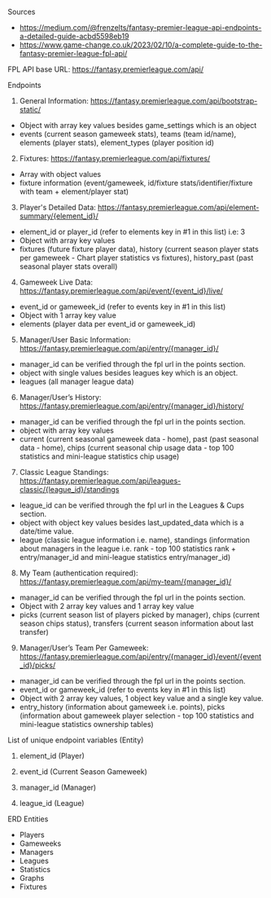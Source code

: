 Sources
- https://medium.com/@frenzelts/fantasy-premier-league-api-endpoints-a-detailed-guide-acbd5598eb19
- https://www.game-change.co.uk/2023/02/10/a-complete-guide-to-the-fantasy-premier-league-fpl-api/

FPL API base URL: https://fantasy.premierleague.com/api/

Endpoints  
1. General Information: https://fantasy.premierleague.com/api/bootstrap-static/
- Object with array key values besides game_settings which is an object
- events (current season gameweek stats), teams (team id/name), elements (player stats), element_types (player position id)

2. Fixtures: https://fantasy.premierleague.com/api/fixtures/
- Array with object values
- fixture information (event/gameweek, id/fixture stats/identifier/fixture with team + element/player stat)

3. Player's Detailed Data: https://fantasy.premierleague.com/api/element-summary/{element_id}/
- element_id or player_id (refer to elements key in #1 in this list) i.e: 3
- Object with array key values
- fixtures (future fixture player data), history (current season player stats per gameweek - Chart player statistics vs fixtures), history_past (past seasonal player stats overall)

4. Gameweek Live Data: https://fantasy.premierleague.com/api/event/{event_id}/live/
- event_id or gameweek_id (refer to events key in #1 in this list)
- Object with 1 array key value
- elements (player data per event_id or gameweek_id)

5. Manager/User Basic Information: https://fantasy.premierleague.com/api/entry/{manager_id}/
- manager_id can be verified through the fpl url in the points section.
- object with single values besides leagues key which is an object.
- leagues (all manager league data)

6. Manager/User’s History: https://fantasy.premierleague.com/api/entry/{manager_id}/history/
- manager_id can be verified through the fpl url in the points section.
- object with array key values
- current (current seasonal gameweek data - home), past (past seasonal data - home), chips (current seasonal chip usage data - top 100 statistics and mini-league statistics chip usage)

7. Classic League Standings: https://fantasy.premierleague.com/api/leagues-classic/{league_id}/standings
- league_id can be verified through the fpl url in the Leagues & Cups section.
- object with object key values besides last_updated_data which is a date/time value.
- league (classic league information i.e. name), standings (information about managers in the league i.e. rank - top 100 statistics rank + entry/manager_id and mini-league statistics entry/manager_id)

8. My Team (authentication required): https://fantasy.premierleague.com/api/my-team/{manager_id}/
- manager_id can be verified through the fpl url in the points section.
- Object with 2 array key values and 1 array key value
- picks (current season list of players picked by manager), chips (current season chips status), transfers (current season information about last transfer)

9. Manager/User’s Team Per Gameweek: https://fantasy.premierleague.com/api/entry/{manager_id}/event/{event_id}/picks/
- manager_id can be verified through the fpl url in the points section.
- event_id or gameweek_id (refer to events key in #1 in this list)
- Object with 2 array key values, 1 object key value and a single key value.
- entry_history (information about gameweek i.e. points), picks (information about gameweek player selection - top 100 statistics and mini-league statistics ownership tables)

List of unique endpoint variables (Entity)
1. element_id (Player)

2. event_id (Current Season Gameweek)

3. manager_id (Manager)

4. league_id (League)

ERD Entities
- Players
- Gameweeks
- Managers
- Leagues
- Statistics
- Graphs
- Fixtures